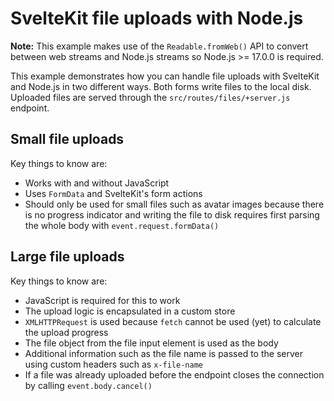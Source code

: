 # SvelteKit file uploads with Node.js

**Note:** This example makes use of the `Readable.fromWeb()` API to convert between web streams and Node.js streams so Node.js >= 17.0.0 is required.

This example demonstrates how you can handle file uploads with SvelteKit and Node.js in two different ways. Both forms write files to the local disk. Uploaded files are served through the `src/routes/files/+server.js` endpoint.

## Small file uploads

Key things to know are:

- Works with and without JavaScript
- Uses `FormData` and SvelteKit's form actions
- Should only be used for small files such as avatar images because there is no progress indicator and writing the file to disk requires first parsing the whole body with `event.request.formData()`

## Large file uploads

Key things to know are:

- JavaScript is required for this to work
- The upload logic is encapsulated in a custom store
- `XMLHTTPRequest` is used because `fetch` cannot be used (yet) to calculate the upload progress
- The file object from the file input element is used as the body
- Additional information such as the file name is passed to the server using custom headers such as `x-file-name`
- If a file was already uploaded before the endpoint closes the connection by calling `event.body.cancel()`

